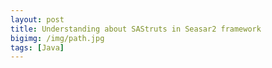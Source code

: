 ```yaml
---
layout: post
title: Understanding about SAStruts in Seasar2 framework
bigimg: /img/path.jpg
tags: [Java]
---
```


